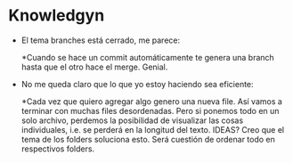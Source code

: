 Knowledgyn
==========

+ El tema branches está cerrado, me parece:

	*Cuando se hace un commit automáticamente te genera una branch hasta que el otro hace el merge. Genial.

+ No me queda claro que lo que yo estoy haciendo sea eficiente:

	*Cada vez que quiero agregar algo genero una nueva file. Así vamos a terminar con muchas files desordenadas. 
	Pero si ponemos todo en un solo archivo, perdemos la posibilidad de visualizar las cosas individuales, i.e. se perderá
	en la longitud del texto. IDEAS?
	Creo que el tema de los folders soluciona esto. Será cuestión de ordenar todo en respectivos folders.
	
